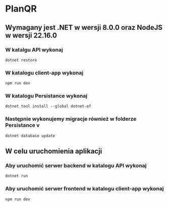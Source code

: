 # PlanQR

## Wymagany jest .NET w wersji 8.0.0 oraz NodeJS w wersji 22.16.0

### W katalgu API wykonaj
```
dotnet restore
```

### W katalogu client-app wykonaj
```
npm run dev
```

### W katalogu Persistance wykonaj
```
dotnet tool install --global dotnet-ef
```
### Następnie wykonujemy migracje również w folderze Persistance v
```
dotnet database update
```

## W celu uruchomienia aplikacji

### Aby uruchomić serwer backend w katalogu API wykonaj
```
dotnet run
```

### Aby uruchomić serwer frontend w katalogu client-app wykonaj
```
npm run dev
```
